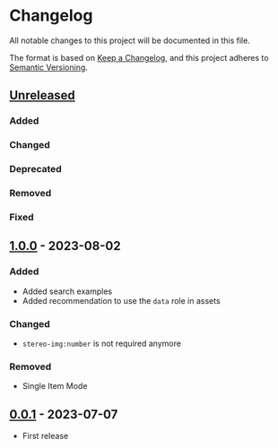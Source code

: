 # Changelog
All notable changes to this project will be documented in this file.

The format is based on [Keep a Changelog](https://keepachangelog.com/en/1.0.0/),
and this project adheres to [Semantic Versioning](https://semver.org/spec/v2.0.0.html).

## [Unreleased]

### Added

### Changed

### Deprecated

### Removed

### Fixed

## [1.0.0] - 2023-08-02

### Added

- Added search examples
- Added recommendation to use the `data` role in assets

### Changed

- `stereo-img:number` is not required anymore

### Removed

- Single Item Mode

## [0.0.1] - 2023-07-07

- First release

[Unreleased]: <https://github.com/stac-extensions/stereo-imagery/compare/v1.0.0...HEAD>
[1.0.0]: <https://github.com/stac-extensions/stereo-imagery/compare/v0.0.1...v1.0.0>
[0.0.1]: <https://github.com/stac-extensions/language/tree/v0.0.1>
